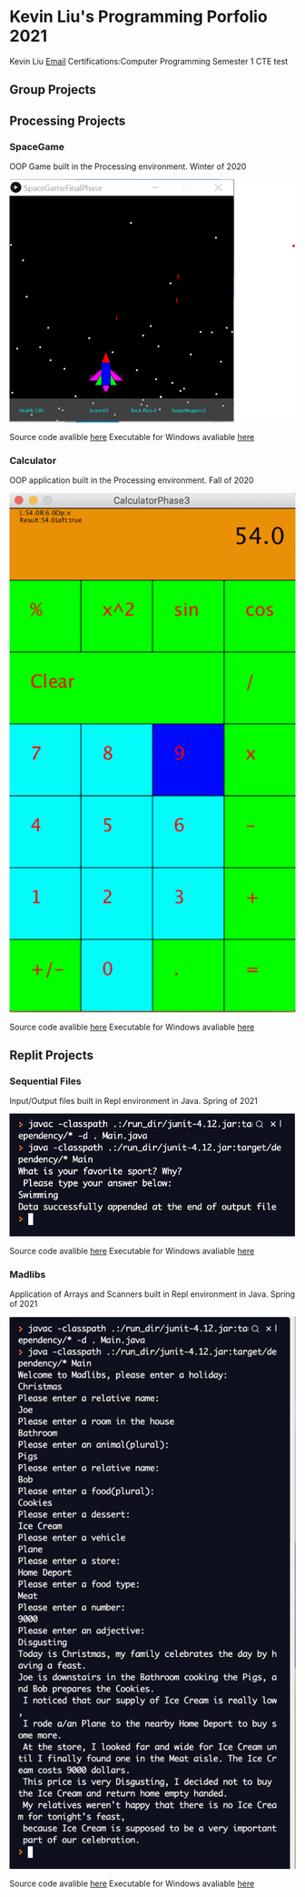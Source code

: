 # Kevin Liu's Programming Porfolio 2021
Kevin Liu [Email](mailto:keviliu9668@granitesd.org)
Certifications:Computer Programming Semester 1 CTE test

## Group Projects



## Processing Projects

### SpaceGame
OOP Game built in the Processing environment. Winter of 2020

![Spacegame](https://github.com/Kliu9668/ProgrammingPortfolio1b/blob/gh-pages/images/SpaceGame%20Screencapture.png?raw=true)

Source code avalible [here](https://github.com/Kliu9668/ProgrammingPortfolio1b/tree/gh-pages/src/SpaceGameFinalPhase) Executable for Windows avaliable [here]()

### Calculator
OOP application built in the Processing environment. Fall of 2020

![Calculator](https://github.com/Kliu9668/ProgrammingPortfolio1b/blob/gh-pages/images/Calculator%20Screencapture.png?raw=true)

Source code avalible [here](https://github.com/Kliu9668/ProgrammingPortfolio1b/tree/gh-pages/src/Calculator) Executable for Windows avaliable [here](https://github.com/Kliu9668/ProgrammingPortfolio1b/blob/gh-pages/src/Calculator/application.windows64.zip)


## Replit Projects

### Sequential Files
Input/Output files built in Repl environment in Java. Spring of 2021

![Sequential Files](https://github.com/Kliu9668/ProgrammingPortfolio1b/blob/gh-pages/images/Squential%20File%20Access%20Screencapture.png?raw=true)

Source code avalible [here](https://github.com/Kliu9668/ProgrammingPortfolio1b/tree/gh-pages/src/Sequential-File-Access) Executable for Windows avaliable [here]()

### Madlibs
Application of Arrays and Scanners built in Repl environment in Java. Spring of 2021

![Madlibs](https://github.com/Kliu9668/ProgrammingPortfolio1b/blob/gh-pages/images/Madlibs%20ScreenCapture.png?raw=true)

Source code avalible [here](https://github.com/Kliu9668/ProgrammingPortfolio1b/tree/gh-pages/src/Madlibs) Executable for Windows avaliable [here]()


